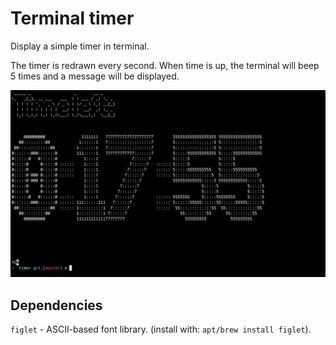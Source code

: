 # Terminal timer


Display a simple timer in terminal. 

The timer is redrawn every second. When time is up, the terminal will beep 5 times and a message will be displayed.

![](demo.png)


## Dependencies

`figlet` - ASCII-based font library. (install with: `apt/brew install figlet`).